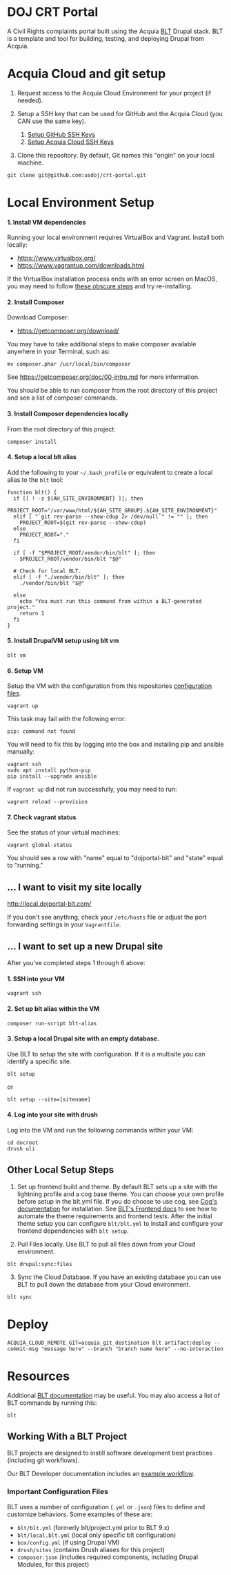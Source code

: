 # DOJ CRT Portal

A Civil Rights complaints portal built using the Acquia [BLT](https://github.com/acquia/blt) Drupal stack. BLT is a template and tool for building, testing, and deploying Drupal from Acquia.

# Acquia Cloud and git setup

1. Request access to the Acquia Cloud Environment for your project (if needed).

2. Setup a SSH key that can be used for GitHub and the Acquia Cloud (you CAN use the same key).
    1. [Setup GitHub SSH Keys](https://help.github.com/articles/adding-a-new-ssh-key-to-your-github-account/)
    2. [Setup Acquia Cloud SSH Keys](https://docs.acquia.com/acquia-cloud/ssh/generate)

3. Clone this repository. By default, Git names this "origin" on your local machine.

```
git clone git@github.com:usdoj/crt-portal.git
```

# Local Environment Setup

#### 1. Install VM dependencies

Running your local environment requires VirtualBox and Vagrant. Install both locally:

- https://www.virtualbox.org/
- https://www.vagrantup.com/downloads.html

If the VirtualBox installation process ends with an error screen on MacOS, you may need to follow [these obscure steps](https://ilgthegeek.wordpress.com/2018/01/27/macos-install-oracle-virtualbox-on-10-13/) and try re-installing.

#### 2. Install Composer

Download Composer:

- https://getcomposer.org/download/

You may have to take additional steps to make composer available anywhere in your Terminal, such as:

```
mv composer.phar /usr/local/bin/composer
```

See https://getcomposer.org/doc/00-intro.md for more information.

You should be able to run composer from the root directory of this project and see a list of composer commands.

#### 3. Install Composer dependencies locally

From the root directory of this project:

```
composer install
```

#### 4. Setup a local blt alias

Add the following to your `~/.bash_profile` or equivalent to create a local alias to the `blt` tool:

```
function blt() {
  if [[ ! -z ${AH_SITE_ENVIRONMENT} ]]; then
    PROJECT_ROOT="/var/www/html/${AH_SITE_GROUP}.${AH_SITE_ENVIRONMENT}"
  elif [ "`git rev-parse --show-cdup 2> /dev/null`" != "" ]; then
    PROJECT_ROOT=$(git rev-parse --show-cdup)
  else
    PROJECT_ROOT="."
  fi

  if [ -f "$PROJECT_ROOT/vendor/bin/blt" ]; then
    $PROJECT_ROOT/vendor/bin/blt "$@"

  # Check for local BLT.
  elif [ -f "./vendor/bin/blt" ]; then
    ./vendor/bin/blt "$@"

  else
    echo "You must run this command from within a BLT-generated project."
    return 1
  fi
}

```

#### 5. Install DrupalVM setup using blt vm

```
blt vm
```

#### 6. Setup VM

Setup the VM with the configuration from this repositories [configuration files](#important-configuration-files).

```
vagrant up
```

This task may fail with the following error:

```
pip: command not found
```

You will need to fix this by logging into the box and installing pip and ansible manually:

```
vagrant ssh
sudo apt install python-pip
pip install --upgrade ansible
```

If `vagrant up` did not run successfully, you may need to run:

```
vagrant reload --provision
```

#### 7. Check vagrant status

See the status of your virtual machines:

```
vagrant global-status
```

You should see a row with "name" equal to "dojportal-blt" and "state" equal to "running."

## ... I want to visit my site locally

http://local.dojportal-blt.com/

If you don't see anything, check your `/etc/hosts` file or adjust the port forwarding settings in your `Vagrantfile`.

## ... I want to set up a new Drupal site

After you've completed steps 1 through 6 above:

#### 1. SSH into your VM

```
vagrant ssh
```

#### 2. Set up blt alias within the VM

```
composer run-script blt-alias
```

#### 3. Setup a local Drupal site with an empty database.
Use BLT to setup the site with configuration.  If it is a multisite you can identify a specific site.

```
blt setup
```
or

```
blt setup --site=[sitename]
```

#### 4. Log into your site with drush

Log into the VM and run the following commands within your VM:

```
cd docroot
drush uli
```

## Other Local Setup Steps

1. Set up frontend build and theme.
By default BLT sets up a site with the lightning profile and a cog base theme. You can choose your own profile before setup in the blt.yml file. If you do choose to use cog, see [Cog's documentation](https://github.com/acquia-pso/cog/blob/8.x-1.x/STARTERKIT/README.md#create-cog-sub-theme) for installation.
See [BLT's Frontend docs](https://docs.acquia.com/blt/developer/frontend/) to see how to automate the theme requirements and frontend tests.
After the initial theme setup you can configure `blt/blt.yml` to install and configure your frontend dependencies with `blt setup`.

2. Pull Files locally.
Use BLT to pull all files down from your Cloud environment.

```
blt drupal:sync:files
```

3. Sync the Cloud Database.
If you have an existing database you can use BLT to pull down the database from your Cloud environment.

```
blt sync
```

# Deploy

```
ACQUIA_CLOUD_REMOTE_GIT=acquia_git_destination blt artifact:deploy --commit-msg "message here" --branch "branch name here" --no-interaction
```

# Resources

Additional [BLT documentation](https://docs.acquia.com/blt/) may be useful. You may also access a list of BLT commands by running this:

```
blt
```

<!---
Note the following properties of this project:
* Primary development branch: #GIT_PRIMARY_DEV_BRANCH
* Local environment: #LOCAL_DEV_SITE_ALIAS
* Local site URL: #LOCAL_DEV_URL
--->

## Working With a BLT Project

BLT projects are designed to instill software development best practices (including git workflows).

Our BLT Developer documentation includes an [example workflow](https://docs.acquia.com/blt/developer/dev-workflow/).

### Important Configuration Files

BLT uses a number of configuration (`.yml` or `.json`) files to define and customize behaviors. Some examples of these are:

* `blt/blt.yml` (formerly blt/project.yml prior to BLT 9.x)
* `blt/local.blt.yml` (local only specific blt configuration)
* `box/config.yml` (if using Drupal VM)
* `drush/sites` (contains Drush aliases for this project)
* `composer.json` (includes required components, including Drupal Modules, for this project)
